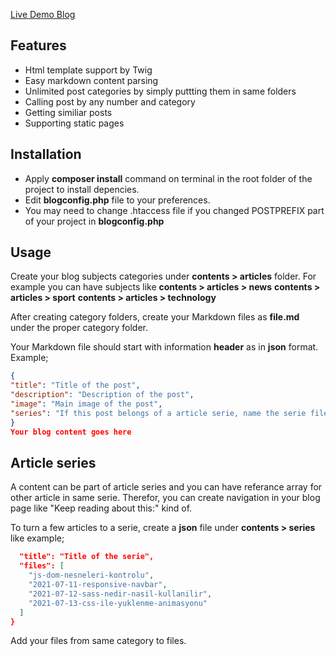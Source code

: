 [Live Demo Blog](https://www.ozcanarican.com)

## Features
- Html  template support by Twig
- Easy markdown content parsing
- Unlimited post categories by simply puttting them in same folders
- Calling post by any number and category
- Getting similiar posts
- Supporting static pages

## Installation
- Apply **composer install** command on terminal in the root folder of the project to install depencies.
- Edit **blogconfig.php** file to your preferences.
- You may need to change .htaccess file if you changed POSTPREFIX part of your project in **blogconfig.php**

## Usage
Create your blog subjects categories under **contents > articles** folder. For example you can have subjects like **contents > articles > news** **contents > articles > sport** **contents > articles > technology**

After creating category folders, create your Markdown files as **file.md** under the proper category folder.

Your Markdown file should start with information **header** as in **json** format. Example;

```json
{
"title": "Title of the post",
"description": "Description of the post",
"image": "Main image of the post",
"series": "If this post belongs of a article serie, name the serie file"
}
Your blog content goes here
```

## Article series
A content can be part of article series and you can have referance array for other article in same serie. Therefor, you can create navigation in your blog page like "Keep reading about this:" kind of.

To turn a few articles to a serie, create a **json** file under **contents > series** like example;

```json
  "title": "Title of the serie",
  "files": [
    "js-dom-nesneleri-kontrolu",
    "2021-07-11-responsive-navbar",
    "2021-07-12-sass-nedir-nasil-kullanilir",
    "2021-07-13-css-ile-yuklenme-animasyonu"
  ]
}
```

Add your files from same category to files.